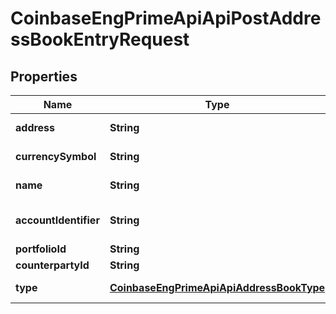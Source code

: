 
# CoinbaseEngPrimeApiApiPostAddressBookEntryRequest

## Properties
Name | Type | Description | Notes
------------ | ------------- | ------------- | -------------
**address** | **String** | Crypto address to add |  [optional]
**currencySymbol** | **String** | Crypto symbol of address to add |  [optional]
**name** | **String** | Name of address book entry | 
**accountIdentifier** | **String** | Account Identifier (memo/destination tag) |  [optional]
**portfolioId** | **String** | Portfolio id | 
**counterpartyId** | **String** | counterparty id |  [optional]
**type** | [**CoinbaseEngPrimeApiApiAddressBookType**](CoinbaseEngPrimeApiApiAddressBookType.md) | Type of address book entry |  [optional]



